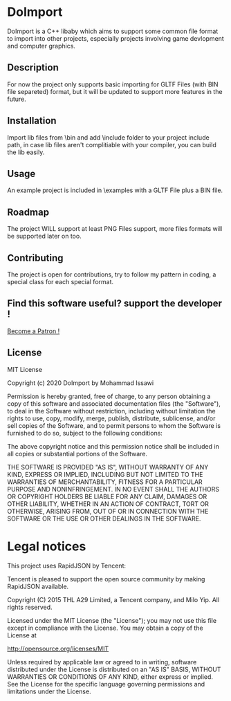 # DoImport

DoImport is a C++ libaby which aims to support some common file format to import into other projects, especially projects involving game devlopment and computer graphics.
## Description
For now the project only supports basic importing for GLTF Files (with BIN file separeted) format, but it will be updated to support more features in the future.
## Installation
Import lib files from \bin and add \include folder to your project include path, in case lib files aren't complitiable with your compiler, you can build the lib easily.
## Usage
An example project is included in \examples with a GLTF File plus a BIN file.
## Roadmap
The project WILL support at least PNG Files support, more files formats will be supported later on too.
## Contributing
The project is open for contributions, try to follow my pattern in coding, a special class for each special format.
## Find this software useful? support the developer !
[Become a Patron !](https://www.patreon.com/RedDeadAlice)
## License
MIT License

Copyright (c) 2020 DoImport by Mohammad Issawi

Permission is hereby granted, free of charge, to any person obtaining a copy
of this software and associated documentation files (the "Software"), to deal
in the Software without restriction, including without limitation the rights
to use, copy, modify, merge, publish, distribute, sublicense, and/or sell
copies of the Software, and to permit persons to whom the Software is
furnished to do so, subject to the following conditions:

The above copyright notice and this permission notice shall be included in all
copies or substantial portions of the Software.

THE SOFTWARE IS PROVIDED "AS IS", WITHOUT WARRANTY OF ANY KIND, EXPRESS OR
IMPLIED, INCLUDING BUT NOT LIMITED TO THE WARRANTIES OF MERCHANTABILITY,
FITNESS FOR A PARTICULAR PURPOSE AND NONINFRINGEMENT. IN NO EVENT SHALL THE
AUTHORS OR COPYRIGHT HOLDERS BE LIABLE FOR ANY CLAIM, DAMAGES OR OTHER
LIABILITY, WHETHER IN AN ACTION OF CONTRACT, TORT OR OTHERWISE, ARISING FROM,
OUT OF OR IN CONNECTION WITH THE SOFTWARE OR THE USE OR OTHER DEALINGS IN THE
SOFTWARE.
# Legal notices
This project uses RapidJSON by Tencent:

Tencent is pleased to support the open source community by making RapidJSON available.

Copyright (C) 2015 THL A29 Limited, a Tencent company, and Milo Yip. All rights reserved.

Licensed under the MIT License (the "License"); you may not use this file except
in compliance with the License. You may obtain a copy of the License at

http://opensource.org/licenses/MIT

Unless required by applicable law or agreed to in writing, software distributed 
under the License is distributed on an "AS IS" BASIS, WITHOUT WARRANTIES OR 
CONDITIONS OF ANY KIND, either express or implied. See the License for the 
specific language governing permissions and limitations under the License.